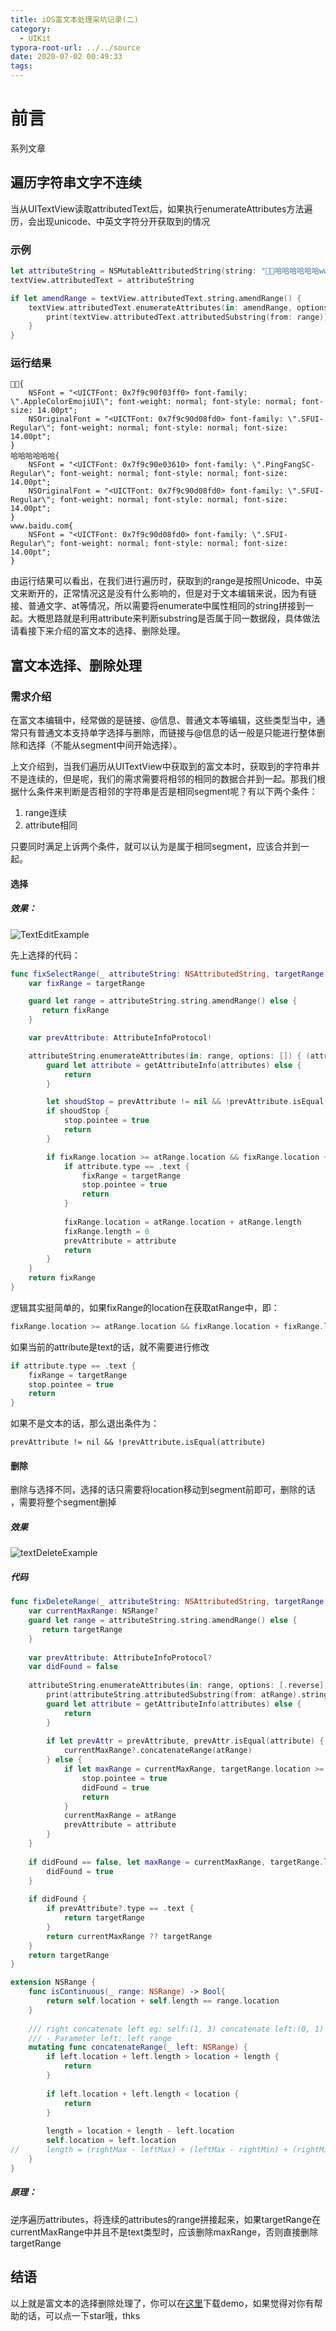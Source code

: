 ```yaml
---
title: iOS富文本处理采坑记录(二)
category:
  - UIKit
typora-root-url: ../../source
date: 2020-07-02 00:49:33
tags:
---
```

<!--categories:-->
<!--- [Objective-C]-->
<!--- [net]-->
<!--- [OpenGL]-->
<!--- [sundry]-->
<!--- [Cocoa]-->
<!--- [DesignPattern]-->



# 前言

系列文章

## 遍历字符串文字不连续

当从UITextView读取attributedText后，如果执行enumerateAttributes方法遍历，会出现unicode、中英文字符分开获取到的情况

### 示例

```swift
let attributeString = NSMutableAttributedString(string: "🔴🔴哈哈哈哈哈哈www.baidu.com", attributes: [.font : UIFont.systemFont(ofSize: 14)])
textView.attributedText = attributeString

if let amendRange = textView.attributedText.string.amendRange() {
    textView.attributedText.enumerateAttributes(in: amendRange, options: []) { (_, range, stop) in
        print(textView.attributedText.attributedSubstring(from: range))
    }
}
```

### 运行结果

```
🔴🔴{
    NSFont = "<UICTFont: 0x7f9c90f03ff0> font-family: \".AppleColorEmojiUI\"; font-weight: normal; font-style: normal; font-size: 14.00pt";
    NSOriginalFont = "<UICTFont: 0x7f9c90d08fd0> font-family: \".SFUI-Regular\"; font-weight: normal; font-style: normal; font-size: 14.00pt";
}
哈哈哈哈哈哈{
    NSFont = "<UICTFont: 0x7f9c90e03610> font-family: \".PingFangSC-Regular\"; font-weight: normal; font-style: normal; font-size: 14.00pt";
    NSOriginalFont = "<UICTFont: 0x7f9c90d08fd0> font-family: \".SFUI-Regular\"; font-weight: normal; font-style: normal; font-size: 14.00pt";
}
www.baidu.com{
    NSFont = "<UICTFont: 0x7f9c90d08fd0> font-family: \".SFUI-Regular\"; font-weight: normal; font-style: normal; font-size: 14.00pt";
}
```

由运行结果可以看出，在我们进行遍历时，获取到的range是按照Unicode、中英文来断开的，正常情况这是没有什么影响的，但是对于文本编辑来说，因为有链接、普通文字、at等情况，所以需要将enumerate中属性相同的string拼接到一起。大概思路就是利用attribute来判断substring是否属于同一数据段，具体做法请看接下来介绍的富文本的选择、删除处理。

## 富文本选择、删除处理

### 需求介绍

在富文本编辑中，经常做的是链接、@信息、普通文本等编辑，这些类型当中，通常只有普通文本支持单字选择与删除，而链接与@信息的话一般是只能进行整体删除和选择（不能从segment中间开始选择）。

上文介绍到，当我们遍历从UITextView中获取到的富文本时，获取到的字符串并不是连续的，但是呢，我们的需求需要将相邻的相同的数据合并到一起。那我们根据什么条件来判断是否相邻的字符串是否是相同segment呢？有以下两个条件：

1. range连续
2. attribute相同

只要同时满足上诉两个条件，就可以认为是属于相同segment，应该合并到一起。

#### 选择

##### 效果：

![TextEditExample](/images/TextEditExample.png)

先上选择的代码：

```swift
func fixSelectRange(_ attributeString: NSAttributedString, targetRange: NSRange) -> NSRange {
    var fixRange = targetRange

    guard let range = attributeString.string.amendRange() else {
       return fixRange
    }

    var prevAttribute: AttributeInfoProtocol!

    attributeString.enumerateAttributes(in: range, options: []) { (attributes, atRange, stop) in
        guard let attribute = getAttributeInfo(attributes) else {
            return
        }

        let shoudStop = prevAttribute != nil && !prevAttribute.isEqual(attribute)
        if shoudStop {
            stop.pointee = true
            return
        }

        if fixRange.location >= atRange.location && fixRange.location + fixRange.length <= atRange.location + atRange.length {
            if attribute.type == .text {
                fixRange = targetRange
                stop.pointee = true
                return
            }
            
            fixRange.location = atRange.location + atRange.length
            fixRange.length = 0
            prevAttribute = attribute
            return
        }
    }
    return fixRange
}
```

逻辑其实挺简单的，如果fixRange的location在获取atRange中，即：

```swift
fixRange.location >= atRange.location && fixRange.location + fixRange.length <= atRange.location + atRange.length
```

如果当前的attribute是text的话，就不需要进行修改

```swift
if attribute.type == .text {
	fixRange = targetRange
	stop.pointee = true
	return
}
```

如果不是文本的话，那么退出条件为：

```
prevAttribute != nil && !prevAttribute.isEqual(attribute)
```

#### 删除

删除与选择不同，选择的话只需要将location移动到segment前即可，删除的话 ，需要将整个segment删掉

##### 效果

![textDeleteExample](/images/textDeleteExample.png)

##### 代码

```swift
func fixDeleteRange(_ attributeString: NSAttributedString, targetRange: NSRange) -> NSRange {
    var currentMaxRange: NSRange?
    guard let range = attributeString.string.amendRange() else {
       return targetRange
    }
    
    var prevAttribute: AttributeInfoProtocol?
    var didFound = false
            
    attributeString.enumerateAttributes(in: range, options: [.reverse]) { (attributes, atRange, stop) in
        print(attributeString.attributedSubstring(from: atRange).string)
        guard let attribute = getAttributeInfo(attributes) else {
            return
        }
        
        if let prevAttr = prevAttribute, prevAttr.isEqual(attribute) {
            currentMaxRange?.concatenateRange(atRange)
        } else {
            if let maxRange = currentMaxRange, targetRange.location >= maxRange.location && targetRange.location <= maxRange.location + maxRange.length {
                stop.pointee = true
                didFound = true
                return
            }
            currentMaxRange = atRange
            prevAttribute = attribute
        }
    }
    
    if didFound == false, let maxRange = currentMaxRange, targetRange.location >= maxRange.location && targetRange.location <= maxRange.location + maxRange.length {//处理删除目标在第一个info中的情况
        didFound = true
    }
    
    if didFound {
        if prevAttribute?.type == .text {
            return targetRange
        }
        return currentMaxRange ?? targetRange
    }
    return targetRange
}

extension NSRange {
    func isContinuous(_ range: NSRange) -> Bool{
        return self.location + self.length == range.location
    }
    
    /// right concatenate left eg: self:(1, 3) concatenate left:(0, 1) -> (0, 4)
    /// - Parameter left: left range
    mutating func concatenateRange(_ left: NSRange) {
        if left.location + left.length > location + length {
            return
        }
        
        if left.location + left.length < location {
            return
        }
        
        length = location + length - left.location
        self.location = left.location
//      length = (rightMax - leftMax) + (leftMax - rightMin) + (rightMin - leftMin)
    }
}
```

##### 原理：

逆序遍历attributes，将连续的attributes的range拼接起来，如果targetRange在currentMaxRange中并且不是text类型时，应该删除maxRange，否则直接删除targetRange

## 结语

以上就是富文本的选择删除处理了，你可以在[这里](https://github.com/WuKongCoo1/DemoTextView)下载demo，如果觉得对你有帮助的话，可以点一下star哦，thks